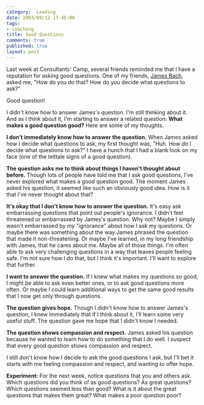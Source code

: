 ```yaml
--- 
category:  Leading
date: 2003/09/12 17:45:00
tags: 
- coaching
title: Good Questions
comments: true
published: true
layout: post
---
```


<p> Last week at Consultants' Camp, several friends reminded me that I have a reputation for asking good questions. One of my friends, <a href="http://www.satisfice.com">James Bach</a>, asked me, "How do you do that? How do you decide what questions to ask?" </p>
<p> Good question! </p>
<p> I didn't know how to answer James's question. I'm still thinking about it. And as I think about it, I'm starting to answer a related question: <strong>What makes a good question good?</strong> Here are some of my thoughts. </p>
<p>
<strong>I don't immediately know how to answer the question.</strong> When James asked how I decide what questions to ask, my first thought was, "Huh.  How <em>do</em> I decide what questions to ask?" I have a hunch that I had a blank look on my face (one of the telltale signs of a good question). </p>
<p>
<strong>The question asks me to think about things I haven't thought about before.</strong> Though lots of people have told me that I ask good questions, I've never explored what makes a good question good. The moment James asked his question, it seemed like such an obviously good idea. How is it that I've never thought about that? </p>
<p>
<strong>It's okay that I don't know how to answer the question.</strong> It's easy ask embarrassing questions that point out people's ignorance. I didn't feel threatened or embarrassed by James's question. Why not? Maybe I simply wasn't embarrassed by my "ignorance" about how I ask my questions. Or maybe there was something about the way James phrased the question that made it non-threatening. Or maybe I've learned, in my long friendship with James, that he cares about me. Maybe all of those things. I'm often able to ask very challenging questions in a way that leaves people feeling safe. I'm not sure how I do that, but I think it's important. I'll want to explore that further. </p>
<p>
<strong>I want to answer the question.</strong> If I knew what makes my questions so good, I might be able to ask even better ones, or to ask good questions more often. Or maybe I could learn additional ways to get the same good results that I now get only through questions. </p>
<p>
<strong>The question gives hope.</strong> Though I didn't know how to answer James's question, I knew immediately that if I think about it, I'll learn some very useful stuff. The question gave me hope that I didn't know I needed. </p>
<p>
<strong>The question shows compassion and respect.</strong> James asked his question because he wanted to learn how to do something that I do well. I suspect that every good question shows compassion and respect. </p>
<p> I still don't know how I decide to ask the good questions I ask, but I'll bet it starts with me feeling compassion and respect, and wanting to offer hope. </p>
<p>
<strong>Experiment:</strong> For the next week, notice questions that you and others ask. Which questions did you think of as good questions? As great questions? Which questions seemed less than good? What is it about the great questions that makes them great? What makes a poor question poor? </p>
